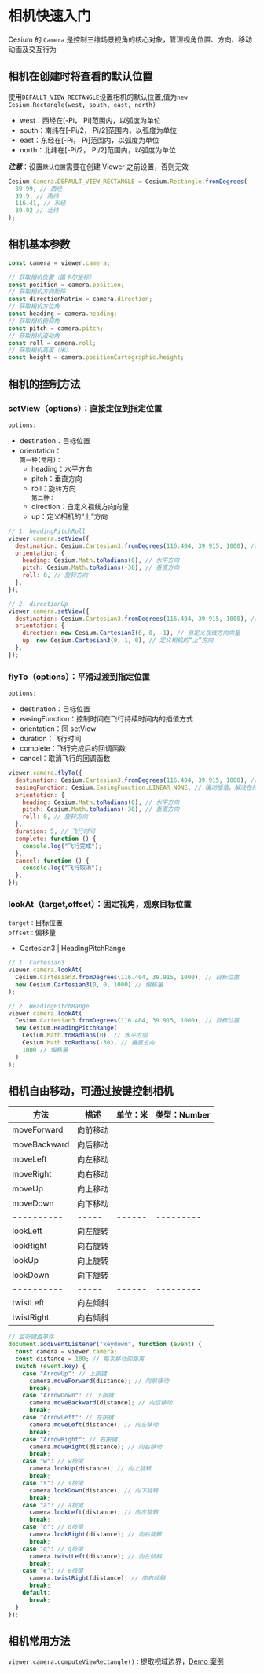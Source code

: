 # 相机快速入门

Cesium 的 `Camera` 是控制三维场景视角的核心对象，管理视角位置、方向、移动动画及交互行为

## 相机在创建时将查看的默认位置

使用`DEFAULT_VIEW_RECTANGLE`设置相机的默认位置,值为`new Cesium.Rectangle(west, south, east, north)`

- west：西经在[-Pi， Pi]范围内，以弧度为单位
- south：南纬在[-Pi/2， Pi/2]范围内，以弧度为单位
- east：东经在[-Pi， Pi]范围内，以弧度为单位
- north：北纬在[-Pi/2， Pi/2]范围内，以弧度为单位

**_注意_**：设置`默认位置`需要在创建 Viewer 之前设置，否则无效

```js
Cesium.Camera.DEFAULT_VIEW_RECTANGLE = Cesium.Rectangle.fromDegrees(
  89.99, // 西经
  39.9, // 南纬
  116.41, // 东经
  39.92 // 北纬
);
```

## 相机基本参数

```js
const camera = viewer.camera;

// 获取相机位置（笛卡尔坐标）
const position = camera.position;
// 获取相机方向矩阵
const directionMatrix = camera.direction;
// 获取相机方位角
const heading = camera.heading;
// 获取相机俯仰角
const pitch = camera.pitch;
// 获取相机滚动角
const roll = camera.roll;
// 获取相机高度（米）
const height = camera.positionCartographic.height;
```

## 相机的控制方法

### setView（options）：直接定位到指定位置

`options:`

- destination：目标位置
- orientation：  
  `第一种(常用)：`
  - heading：水平方向
  - pitch：垂直方向
  - roll：旋转方向  
    `第二种：`
  - direction：自定义视线方向向量
  - up：定义相机的“上”方向

```js
// 1. headingPitchRoll
viewer.camera.setView({
  destination: Cesium.Cartesian3.fromDegrees(116.404, 39.915, 1000), // 目标位置
  orientation: {
    heading: Cesium.Math.toRadians(0), // 水平方向
    pitch: Cesium.Math.toRadians(-30), // 垂直方向
    roll: 0, // 旋转方向
  },
});

// 2. directionUp
viewer.camera.setView({
  destination: Cesium.Cartesian3.fromDegrees(116.404, 39.915, 1000), // 目标位置
  orientation: {
    direction: new Cesium.Cartesian3(0, 0, -1), // 自定义视线方向向量
    up: new Cesium.Cartesian3(0, 1, 0), // 定义相机的“上”方向
  },
});
```

### flyTo（options）：平滑过渡到指定位置

`options:`

- destination：目标位置
- easingFunction：控制时间在飞行持续时间内的插值方式
- orientation：同 setView
- duration：飞行时间
- complete：飞行完成后的回调函数
- cancel：取消飞行的回调函数

```js
viewer.camera.flyTo({
  destination: Cesium.Cartesian3.fromDegrees(116.404, 39.915, 1000), // 目标位置
  easingFunction: Cesium.EasingFunction.LINEAR_NONE, // 缓动插值，解决在终点卡顿
  orientation: {
    heading: Cesium.Math.toRadians(0), // 水平方向
    pitch: Cesium.Math.toRadians(-30), // 垂直方向
    roll: 0, // 旋转方向
  },
  duration: 5, // 飞行时间
  complete: function () {
    console.log("飞行完成");
  },
  cancel: function () {
    console.log("飞行取消");
  },
});
```

### lookAt（target,offset）：固定视角，观察目标位置

`target：`目标位置  
`offset：`偏移量

- Cartesian3 | HeadingPitchRange

```js
// 1. Cartesian3
viewer.camera.lookAt(
  Cesium.Cartesian3.fromDegrees(116.404, 39.915, 1000), // 目标位置
  new Cesium.Cartesian3(0, 0, 1000) // 偏移量
);

// 2. HeadingPitchRange
viewer.camera.lookAt(
  Cesium.Cartesian3.fromDegrees(116.404, 39.915, 1000), // 目标位置
  new Cesium.HeadingPitchRange(
    Cesium.Math.toRadians(0), // 水平方向
    Cesium.Math.toRadians(-30), // 垂直方向
    1000 // 偏移量
  )
);
```

## 相机自由移动，可通过按键控制相机

| 方法         | 描述     | 单位：米 | 类型：Number |
| ------------ | -------- | -------- | ------------ |
| moveForward  | 向前移动 |          |              |
| moveBackward | 向后移动 |          |              |
| moveLeft     | 向左移动 |          |              |
| moveRight    | 向右移动 |          |              |
| moveUp       | 向上移动 |          |              |
| moveDown     | 向下移动 |          |              |
| ----------   | -----    | ------   | ---------    |
| lookLeft     | 向左旋转 |          |              |
| lookRight    | 向右旋转 |          |              |
| lookUp       | 向上旋转 |          |              |
| lookDown     | 向下旋转 |          |              |
| ----------   | -----    | ------   | ---------    |
| twistLeft    | 向左倾斜 |          |              |
| twistRight   | 向右倾斜 |          |              |

```js
// 监听键盘事件
document.addEventListener("keydown", function (event) {
  const camera = viewer.camera;
  const distance = 100; // 每次移动的距离
  switch (event.key) {
    case "ArrowUp": // 上按键
      camera.moveForward(distance); // 向前移动
      break;
    case "ArrowDown": // 下按键
      camera.moveBackward(distance); // 向后移动
      break;
    case "ArrowLeft": // 左按键
      camera.moveLeft(distance); // 向左移动
      break;
    case "ArrowRight": // 右按键
      camera.moveRight(distance); // 向右移动
      break;
    case "w": // w按键
      camera.lookUp(distance); // 向上旋转
      break;
    case "s": // s按键
      camera.lookDown(distance); // 向下旋转
      break;
    case "a": // a按键
      camera.lookLeft(distance); // 向左旋转
      break;
    case "d": // d按键
      camera.lookRight(distance); // 向右旋转
      break;
    case "q": // q按键
      camera.twistLeft(distance); // 向左倾斜
      break;
    case "e": // e按键
      camera.twistRight(distance); // 向右倾斜
      break;
    default:
      break;
  }
});
```

## 相机常用方法

`viewer.camera.computeViewRectangle()：`提取视域边界，[Demo 案例](../Practice/基础/01_网格.md)
